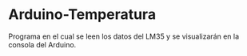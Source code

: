 # Arduino-Temperatura
Programa en el cual se leen los datos del LM35 y se visualizarán en la consola del Arduino.
